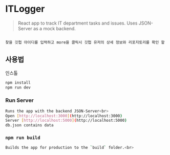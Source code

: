 # ITLogger

> React app to track IT department tasks and issues. Uses JSON-Server as a mock backend.

```bash

찾을 깃헙 아이디를 입력하고 more을 클릭시 깃헙 유저의 상세 정보와 리포지토리를 확인 할 수 있다.

```

## 사용법

인스톨

```bash
npm install
npm run dev
```

### Run Server

```bash
Runs the app with the backend JSON-Server<br>
Open [http://localhost:3000](http://localhost:3000)
Server [http://localhost:5000](http://localhost:5000)
db.json contains data
```

### `npm run build`

```bash
Builds the app for production to the `build` folder.<br>
```
